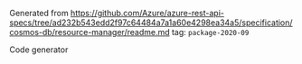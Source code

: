 Generated from https://github.com/Azure/azure-rest-api-specs/tree/ad232b543edd2f97c64484a7a1a60e4298ea34a5/specification/cosmos-db/resource-manager/readme.md tag: `package-2020-09`

Code generator 


